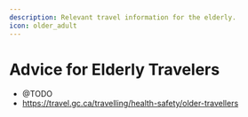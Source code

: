 ```yaml
---
description: Relevant travel information for the elderly.
icon: older_adult
---
```


# Advice for Elderly Travelers

* @TODO
* https://travel.gc.ca/travelling/health-safety/older-travellers
